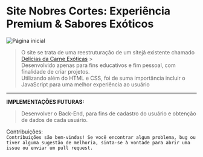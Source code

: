 # Site Nobres Cortes: Experiência Premium & Sabores Exóticos
![Página inicial](https://github.com/bercezar/Projeto_front_NobresCortes/blob/main/Images/P%C3%A1gina_inicial_screenshot)

> O site se trata de uma reestruturação de um sitejá existente chamado [Delícias da Carne Exóticas](https://deliciasdacarn8.wixsite.com/meusite) > <br>
> Desenvolvido apenas para fins educativos e fim pessoal, com finalidade de criar projetos.
> <br>
> Utilizando além do HTML e CSS, foi de suma importância incluir o JavaScript para uma melhor experiência ao usuário

---

**IMPLEMENTAÇÕES FUTURAS:** <br>

> Desenvolver o Back-End, para fins de cadastro do usuário e obtenção de dados de cada usuário. <br>

Contribuições: <BR>
`Contribuições são bem-vindas! Se você encontrar algum problema, bug ou tiver alguma sugestão de melhoria, sinta-se à vontade para abrir uma issue ou enviar um pull request.`
